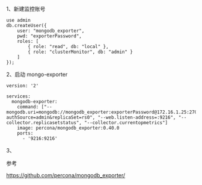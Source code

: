 1、新建监控账号

```
use admin
db.createUser({ 
    user: "mongodb_exporter",
    pwd: "exporterPassword",
    roles: [
        { role: "read", db: "local" },
        { role: "clusterMonitor", db: "admin" }
    ]
});
```

2、启动 mongo-exporter

```
version: '2'

services:
  mongodb-exporter:
    command: ["--mongodb.uri=mongodb://mongodb_exporter:exporterPassword@172.16.1.25:27017/?authSource=admin&replicaSet=rs0", "--web.listen-address=:9216", "--collector.replicasetstatus", "--collector.currentopmetrics"]
    image: percona/mongodb_exporter:0.40.0
    ports:
      - '9216:9216'

```

3、



参考

https://github.com/percona/mongodb_exporter/